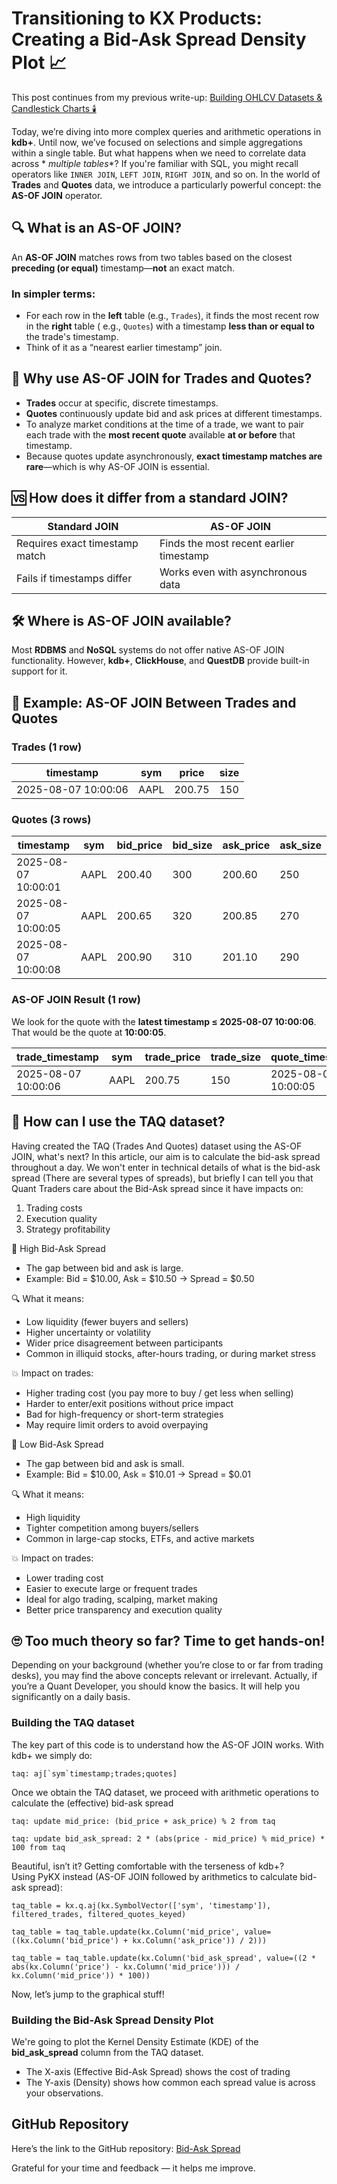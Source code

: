 # Transitioning to KX Products: Creating a Bid-Ask Spread Density Plot 📈

This post continues from my previous
write-up: [Building OHLCV Datasets & Candlestick Charts 🕯️](https://www.linkedin.com/pulse/transitioning-kx-products-building-ohlcv-datasets-charts-fabio-gaiera-hozzf)

Today, we’re diving into more complex queries and arithmetic operations in **kdb+**. Until now, we’ve focused on
selections and simple aggregations within a single table. But what happens when we need to correlate data across *
*multiple tables**? If you're familiar with SQL, you might recall operators like `INNER JOIN`, `LEFT JOIN`,
`RIGHT JOIN`, and so on. In the
world of **Trades** and **Quotes** data, we introduce a particularly powerful concept: the **AS-OF JOIN** operator.

## 🔍 What is an AS-OF JOIN?

An **AS-OF JOIN** matches rows from two tables based on the closest **preceding (or equal)** timestamp—**not** an exact
match.

### In simpler terms:

- For each row in the **left** table (e.g., `Trades`), it finds the most recent row in the **right** table (
  e.g., `Quotes`) with a timestamp **less than or equal to** the trade's timestamp.
- Think of it as a “nearest earlier timestamp” join.

## 🧠 Why use AS-OF JOIN for Trades and Quotes?

- **Trades** occur at specific, discrete timestamps.
- **Quotes** continuously update bid and ask prices at different timestamps.
- To analyze market conditions at the time of a trade, we want to pair each trade with the **most recent quote**
  available **at or before** that timestamp.
- Because quotes update asynchronously, **exact timestamp matches are rare**—which is why AS-OF JOIN is essential.

## 🆚 How does it differ from a standard JOIN?

| Standard JOIN                  | AS-OF JOIN                              |
|--------------------------------|-----------------------------------------|
| Requires exact timestamp match | Finds the most recent earlier timestamp |
| Fails if timestamps differ     | Works even with asynchronous data       |

## 🛠️ Where is AS-OF JOIN available?

Most **RDBMS** and **NoSQL** systems do not offer native AS-OF JOIN functionality. However, **kdb+**, **ClickHouse**,
and **QuestDB** provide built-in support for it.

## 🧪 Example: AS-OF JOIN Between Trades and Quotes

### Trades (1 row)

| timestamp           | sym  | price  | size |
|---------------------|------|--------|------|
| 2025-08-07 10:00:06 | AAPL | 200.75 | 150  |

### Quotes (3 rows)

| timestamp           | sym  | bid_price | bid_size | ask_price | ask_size |
|---------------------|------|-----------|----------|-----------|----------|
| 2025-08-07 10:00:01 | AAPL | 200.40    | 300      | 200.60    | 250      |
| 2025-08-07 10:00:05 | AAPL | 200.65    | 320      | 200.85    | 270      |
| 2025-08-07 10:00:08 | AAPL | 200.90    | 310      | 201.10    | 290      |

### AS-OF JOIN Result (1 row)

We look for the quote with the **latest timestamp ≤ 2025-08-07 10:00:06**. That would be the quote at **10:00:05**.

| trade_timestamp     | sym  | trade_price | trade_size | quote_timestamp     | bid_price | bid_size | ask_price | ask_size |
|---------------------|------|-------------|------------|---------------------|-----------|----------|-----------|----------|
| 2025-08-07 10:00:06 | AAPL | 200.75      | 150        | 2025-08-07 10:00:05 | 200.65    | 320      | 200.85    | 270      |

## 🤔 How can I use the TAQ dataset?

Having created the TAQ (Trades And Quotes) dataset using the AS-OF JOIN, what's next? In this article, our aim is to
calculate the bid-ask spread throughout a day.
We won't enter in technical details of what is the bid-ask spread (There are several types of spreads), but briefly I
can tell you that Quant Traders care about the Bid-Ask spread
since it have impacts on:

1. Trading costs
2. Execution quality
3. Strategy profitability

🔼 High Bid-Ask Spread

- The gap between bid and ask is large.
- Example: Bid = $10.00, Ask = $10.50 → Spread = $0.50

🔍 What it means:

- Low liquidity (fewer buyers and sellers)
- Higher uncertainty or volatility
- Wider price disagreement between participants
- Common in illiquid stocks, after-hours trading, or during market stress

💥 Impact on trades:

- Higher trading cost (you pay more to buy / get less when selling)
- Harder to enter/exit positions without price impact
- Bad for high-frequency or short-term strategies
- May require limit orders to avoid overpaying

🔽 Low Bid-Ask Spread

- The gap between bid and ask is small.
- Example: Bid = $10.00, Ask = $10.01 → Spread = $0.01

🔍 What it means:

- High liquidity
- Tighter competition among buyers/sellers
- Common in large-cap stocks, ETFs, and active markets

💥 Impact on trades:

- Lower trading cost
- Easier to execute large or frequent trades
- Ideal for algo trading, scalping, market making
- Better price transparency and execution quality

## 🙄 Too much theory so far? Time to get hands-on!

Depending on your background (whether you’re close to or far from trading desks), you may find the above concepts
relevant or irrelevant.
Actually, if you’re a Quant Developer, you should know the basics. It will help you significantly on a daily basis.

### Building the TAQ dataset

The key part of this code is to understand how the AS-OF JOIN works. With kdb+ we simply do:

```
taq: aj[`sym`timestamp;trades;quotes]
```

Once we obtain the TAQ dataset, we proceed with arithmetic operations to calculate the (effective) bid-ask spread

```
taq: update mid_price: (bid_price + ask_price) % 2 from taq

taq: update bid_ask_spread: 2 * (abs(price - mid_price) % mid_price) * 100 from taq
```

Beautiful, isn’t it? Getting comfortable with the terseness of kdb+?  
Using PyKX instead (AS-OF JOIN followed by arithmetics to calculate bid-ask spread):

```
taq_table = kx.q.aj(kx.SymbolVector(['sym', 'timestamp']), filtered_trades, filtered_quotes_keyed)

taq_table = taq_table.update(kx.Column('mid_price', value=((kx.Column('bid_price') + kx.Column('ask_price')) / 2)))

taq_table = taq_table.update(kx.Column('bid_ask_spread', value=((2 * abs(kx.Column('price') - kx.Column('mid_price'))) / kx.Column('mid_price')) * 100))
```

 Now, let’s jump to the graphical stuff!

### Building the Bid-Ask Spread Density Plot

We're going to plot the Kernel Density Estimate (KDE) of the **bid_ask_spread** column from the TAQ dataset.

- The X-axis (Effective Bid-Ask Spread) shows the cost of trading
- The Y-axis (Density) shows how common each spread value is across your observations.

## GitHub Repository

Here’s the link to the GitHub repository: [Bid-Ask Spread](#)

Grateful for your time and feedback — it helps me improve.